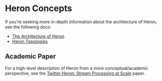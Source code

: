 # Heron Concepts

If you're seeking more in-depth information about the architecture of Heron, see
the following docs:

* [The Architecture of Heron](architecture.html)
* [Heron Topologies](topologies.html)

## Academic Paper

For a high-level description of Heron from a more conceptual/academic
perspective, see the [Twitter Heron: Stream Processing at
Scale](https://dl.acm.org/citation.cfm?id=2742788) paper.
